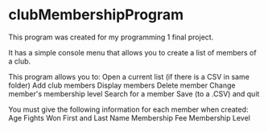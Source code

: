 # clubMembershipProgram
This program was created for my programming 1 final project.

It has a simple console menu that allows you to create a list of members of a club. 

This program allows you to:
Open a current list (if there is a CSV in same folder)
Add club members
Display members
Delete member
Change member's membership level
Search for a member
Save (to a .CSV) and quit

You must give the following information for each member when created:
Age
Fights Won
First and Last Name
Membership Fee
Membership Level

